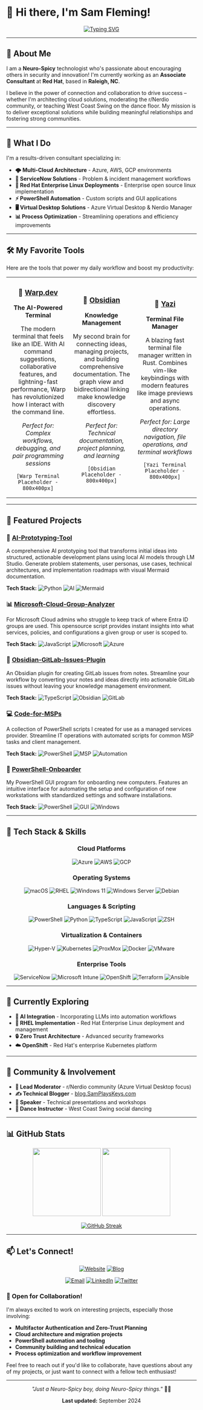 # 👋 Hi there, I'm Sam Fleming!

<div align="center">

[![Typing SVG](https://readme-typing-svg.herokuapp.com?font=Fira+Code&weight=500&size=28&pause=600&color=2E8B57&center=true&vCenter=true&random=false&width=600&height=60&lines=Innovative+Consultant;Multi-Cloud+Engineer;PowerShell+Enthusiast;Community+Builder)](https://git.io/typing-svg)

</div>

---

## 🚀 About Me

I am a **Neuro-Spicy** technologist who's passionate about encouraging others in security and innovation! I'm currently working as an **Associate Consultant** at **Red Hat**, based in **Raleigh, NC**.

I believe in the power of connection and collaboration to drive success – whether I'm architecting cloud solutions, moderating the r/Nerdio community, or teaching West Coast Swing on the dance floor. My mission is to deliver exceptional solutions while building meaningful relationships and fostering strong communities.

---

## 💼 What I Do

I'm a results-driven consultant specializing in:

- **🌩️ Multi-Cloud Architecture** - Azure, AWS, GCP environments
- **🔧 ServiceNow Solutions** - Problem & incident management workflows  
- **🎩 Red Hat Enterprise Linux Deployments** - Enterprise open source linux implementation
- **⚡ PowerShell Automation** - Custom scripts and GUI applications
- **🖥️ Virtual Desktop Solutions** - Azure Virtual Desktop & Nerdio Manager
- **📊 Process Optimization** - Streamlining operations and efficiency improvements

---

## 🛠️ My Favorite Tools

Here are the tools that power my daily workflow and boost my productivity:

<table>
<tr>
<td width="33%" align="center">

### 🚀 [Warp.dev](https://warp.dev)
**The AI-Powered Terminal**

The modern terminal that feels like an IDE. With AI command suggestions, collaborative features, and lightning-fast performance, Warp has revolutionized how I interact with the command line.

*Perfect for: Complex workflows, debugging, and pair programming sessions*

```
[Warp Terminal Placeholder - 800x400px]
```

</td>
<td width="33%" align="center">

### 🧠 [Obsidian](https://obsidian.md)
**Knowledge Management**

My second brain for connecting ideas, managing projects, and building comprehensive documentation. The graph view and bidirectional linking make knowledge discovery effortless.

*Perfect for: Technical documentation, project planning, and learning*

```
[Obsidian Placeholder - 800x400px]
```

</td>
<td width="33%" align="center">

### 📁 [Yazi](https://yazi-rs.github.io/)
**Terminal File Manager**

A blazing fast terminal file manager written in Rust. Combines vim-like keybindings with modern features like image previews and async operations.

*Perfect for: Large directory navigation, file operations, and terminal workflows*

```
[Yazi Terminal Placeholder - 800x400px]
```

</td>
</tr>
</table>

---

## 🎯 Featured Projects

### 🤖 [AI-Prototyping-Tool](https://github.com/SamPlaysKeys/AI-Prototyping-Tool)
A comprehensive AI prototyping tool that transforms initial ideas into structured, actionable development plans using local AI models through LM Studio. Generate problem statements, user personas, use cases, technical architectures, and implementation roadmaps with visual Mermaid documentation.

**Tech Stack:** ![Python](https://img.shields.io/badge/-Python-3776AB?style=flat&logo=python&logoColor=white) ![AI](https://img.shields.io/badge/-AI-FF6B6B?style=flat) ![Mermaid](https://img.shields.io/badge/-Mermaid-FF3670?style=flat&logo=mermaid&logoColor=white)

### 📊 [Microsoft-Cloud-Group-Analyzer](https://github.com/SamPlaysKeys/Microsoft-Cloud-Group-Analyzer)
For Microsoft Cloud admins who struggle to keep track of where Entra ID groups are used. This opensource script provides instant insights into what services, policies, and configurations a given group or user is scoped to.

**Tech Stack:** ![JavaScript](https://img.shields.io/badge/-JavaScript-F7DF1E?style=flat&logo=javascript&logoColor=black) ![Microsoft](https://img.shields.io/badge/-Microsoft-0078D4?style=flat&logo=microsoft&logoColor=white) ![Azure](https://img.shields.io/badge/-Azure-0078D4?style=flat&logo=microsoftazure&logoColor=white)

### 📝 [Obsidian-GitLab-Issues-Plugin](https://github.com/SamPlaysKeys/Obsidian-Gitlab-Issues-Plugin)
An Obsidian plugin for creating GitLab issues from notes. Streamline your workflow by converting your notes and ideas directly into actionable GitLab issues without leaving your knowledge management environment.

**Tech Stack:** ![TypeScript](https://img.shields.io/badge/-TypeScript-3178C6?style=flat&logo=typescript&logoColor=white) ![Obsidian](https://img.shields.io/badge/-Obsidian-7C3AED?style=flat&logo=obsidian&logoColor=white) ![GitLab](https://img.shields.io/badge/-GitLab-FC6D26?style=flat&logo=gitlab&logoColor=white)

### 💻 [Code-for-MSPs](https://github.com/SamPlaysKeys/Code-for-MSPs)
A collection of PowerShell scripts I created for use as a managed services provider. Streamline IT operations with automated scripts for common MSP tasks and client management.

**Tech Stack:** ![PowerShell](https://img.shields.io/badge/-PowerShell-5391FE?style=flat&logo=powershell&logoColor=white) ![MSP](https://img.shields.io/badge/-MSP-0066CC?style=flat) ![Automation](https://img.shields.io/badge/-Automation-28A745?style=flat)

### 🔧 [PowerShell-Onboarder](https://github.com/SamPlaysKeys/Powershell-Onboarder)
My PowerShell GUI program for onboarding new computers. Features an intuitive interface for automating the setup and configuration of new workstations with standardized settings and software installations.

**Tech Stack:** ![PowerShell](https://img.shields.io/badge/-PowerShell-5391FE?style=flat&logo=powershell&logoColor=white) ![GUI](https://img.shields.io/badge/-GUI-FF9900?style=flat) ![Windows](https://img.shields.io/badge/-Windows-0078D6?style=flat&logo=windows&logoColor=white)

---

## 🔧 Tech Stack & Skills

<div align="center">

### Cloud Platforms
![Azure](https://img.shields.io/badge/-Azure-0078D4?style=for-the-badge&logo=microsoftazure&logoColor=white)
![AWS](https://img.shields.io/badge/-AWS-FF9900?style=for-the-badge&logo=amazonaws&logoColor=white)
![GCP](https://img.shields.io/badge/-Google_Cloud-4285F4?style=for-the-badge&logo=googlecloud&logoColor=white)

### Operating Systems
![macOS](https://img.shields.io/badge/-macOS-000000?style=for-the-badge&logo=apple&logoColor=white)
![RHEL](https://img.shields.io/badge/-RHEL-EE0000?style=for-the-badge&logo=redhat&logoColor=white)
![Windows 11](https://img.shields.io/badge/-Windows_11-0078D6?style=for-the-badge&logo=windows11&logoColor=white)
![Windows Server](https://img.shields.io/badge/-Windows_Server-0078D6?style=for-the-badge&logo=windows&logoColor=white)
![Debian](https://img.shields.io/badge/-Debian-A81D33?style=for-the-badge&logo=debian&logoColor=white)

### Languages & Scripting
![PowerShell](https://img.shields.io/badge/-PowerShell-5391FE?style=for-the-badge&logo=powershell&logoColor=white)
![Python](https://img.shields.io/badge/-Python-3776AB?style=for-the-badge&logo=python&logoColor=white)
![TypeScript](https://img.shields.io/badge/-TypeScript-3178C6?style=for-the-badge&logo=typescript&logoColor=white)
![JavaScript](https://img.shields.io/badge/-JavaScript-F7DF1E?style=for-the-badge&logo=javascript&logoColor=black)
![ZSH](https://img.shields.io/badge/-ZSH-F15A24?style=for-the-badge&logo=zsh&logoColor=white)

### Virtualization & Containers
![Hyper-V](https://img.shields.io/badge/-Hyper--V-0078D4?style=for-the-badge&logo=microsoft&logoColor=white)
![Kubernetes](https://img.shields.io/badge/-Kubernetes-326CE5?style=for-the-badge&logo=kubernetes&logoColor=white)
![ProxMox](https://img.shields.io/badge/-ProxMox-E57000?style=for-the-badge&logo=proxmox&logoColor=white)
![Docker](https://img.shields.io/badge/-Docker-2496ED?style=for-the-badge&logo=docker&logoColor=white)
![VMware](https://img.shields.io/badge/-VMware-607078?style=for-the-badge&logo=vmware&logoColor=white)

### Enterprise Tools
![ServiceNow](https://img.shields.io/badge/-ServiceNow-81B5A1?style=for-the-badge&logo=servicenow&logoColor=white)
![Microsoft Intune](https://img.shields.io/badge/-Microsoft_Intune-0078D4?style=for-the-badge&logo=microsoft&logoColor=white)
![OpenShift](https://img.shields.io/badge/-OpenShift-EE0000?style=for-the-badge&logo=redhatopenshift&logoColor=white)
![Terraform](https://img.shields.io/badge/-Terraform-623CE4?style=for-the-badge&logo=terraform&logoColor=white)
![Ansible](https://img.shields.io/badge/-Ansible-EE0000?style=for-the-badge&logo=ansible&logoColor=white)

</div>

---

## 🌱 Currently Exploring

- **🤖 AI Integration** - Incorporating LLMs into automation workflows
- **🐧 RHEL Implementation** - Red Hat Enterprise Linux deployment and management
- **🔒 Zero Trust Architecture** - Advanced security frameworks
- **☁️ OpenShift** - Red Hat's enterprise Kubernetes platform

---

## 🤝 Community & Involvement

- **🎯 Lead Moderator** - r/Nerdio community (Azure Virtual Desktop focus)
- **✍️ Technical Blogger** - [blog.SamPlaysKeys.com](https://blog.SamPlaysKeys.com)
- **🎤 Speaker** - Technical presentations and workshops
- **💃 Dance Instructor** - West Coast Swing social dancing

---

## 📊 GitHub Stats

<div align="center">

<img height="180em" src="https://github-readme-stats.vercel.app/api?username=SamPlaysKeys&show_icons=true&hide_border=true&count_private=true&theme=github_dark&bg_color=0d1117" />

<img height="180em" src="https://github-readme-stats.vercel.app/api/top-langs/?username=SamPlaysKeys&layout=compact&hide_border=true&theme=github_dark&bg_color=0d1117" />

</div>

<div align="center">

[![GitHub Streak](https://streak-stats.demolab.com?user=SamPlaysKeys&theme=github-dark-blue&hide_border=true)](https://git.io/streak-stats)

</div>

---

## 📫 Let's Connect!

<div align="center">

[![Website](https://img.shields.io/badge/🌐_Website-SamPlaysKeys.com-blue?style=for-the-badge)](https://SamPlaysKeys.com)
[![Blog](https://img.shields.io/badge/📝_Blog-blog.SamPlaysKeys.com-green?style=for-the-badge)](https://blog.SamPlaysKeys.com)

[![Email](https://img.shields.io/badge/📧_Email-info@samplayskeys.com-red?style=for-the-badge)](mailto:info@samplayskeys.com)
[![LinkedIn](https://img.shields.io/badge/💼_LinkedIn-SamPlaysKeys-0077B5?style=for-the-badge&logo=linkedin)](https://linkedin.com/in/samplayskeys)
[![Twitter](https://img.shields.io/badge/🐦_Twitter-@SamPlaysKeys-1DA1F2?style=for-the-badge&logo=twitter&logoColor=white)](https://twitter.com/SamPlaysKeys)

</div>

### 🤝 Open for Collaboration!

I'm always excited to work on interesting projects, especially those involving:
- **Multifactor Authentication and Zero-Trust Planning**
- **Cloud architecture and migration projects**
- **PowerShell automation and tooling**
- **Community building and technical education**
- **Process optimization and workflow improvement**

Feel free to reach out if you'd like to collaborate, have questions about any of my projects, or just want to connect with a fellow tech enthusiast!

---

<div align="center">

*"Just a Neuro-Spicy boy, doing Neuro-Spicy things."* 🧠✨

**Last updated:** September 2024

</div>

<!-- 
Todo for future updates:
- Add screenshots for favorite tools section
- Update stats and project descriptions regularly
- Add new projects as they're created
- Update experience section with new roles
-->
